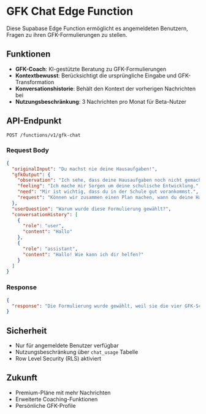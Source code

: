 # GFK Chat Edge Function

Diese Supabase Edge Function ermöglicht es angemeldeten Benutzern, Fragen zu ihren GFK-Formulierungen zu stellen.

## Funktionen

- **GFK-Coach**: KI-gestützte Beratung zu GFK-Formulierungen
- **Kontextbewusst**: Berücksichtigt die ursprüngliche Eingabe und GFK-Transformation
- **Konversationshistorie**: Behält den Kontext der vorherigen Nachrichten bei
- **Nutzungsbeschränkung**: 3 Nachrichten pro Monat für Beta-Nutzer

## API-Endpunkt

```
POST /functions/v1/gfk-chat
```

### Request Body

```json
{
  "originalInput": "Du machst nie deine Hausaufgaben!",
  "gfkOutput": {
    "observation": "Ich sehe, dass deine Hausaufgaben noch nicht gemacht sind.",
    "feeling": "Ich mache mir Sorgen um deine schulische Entwicklung.",
    "need": "Mir ist wichtig, dass du in der Schule gut vorankommst.",
    "request": "Können wir zusammen einen Plan machen, wann du deine Hausaufgaben machst?"
  },
  "userQuestion": "Warum wurde diese Formulierung gewählt?",
  "conversationHistory": [
    {
      "role": "user",
      "content": "Hallo"
    },
    {
      "role": "assistant", 
      "content": "Hallo! Wie kann ich dir helfen?"
    }
  ]
}
```

### Response

```json
{
  "response": "Die Formulierung wurde gewählt, weil sie die vier GFK-Schritte befolgt..."
}
```

## Sicherheit

- Nur für angemeldete Benutzer verfügbar
- Nutzungsbeschränkung über `chat_usage` Tabelle
- Row Level Security (RLS) aktiviert

## Zukunft

- Premium-Pläne mit mehr Nachrichten
- Erweiterte Coaching-Funktionen
- Persönliche GFK-Profile 